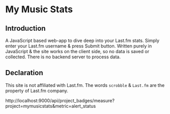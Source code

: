 # My Music Stats

## Introduction
A JavaScript based web-app to dive deep into your Last.fm stats.
Simply enter your Last.fm username & press Submit button.
Written purely in JavaScript & the site works on the client side, so no data is saved or collected. There is no backend server to process data.

## Declaration
This site is not affiliated with Last.fm. The words `scrobble` & `Last.fm` are the property of Last.fm company.

http://localhost:9000/api/project_badges/measure?project=mymusicstats&metric=alert_status
